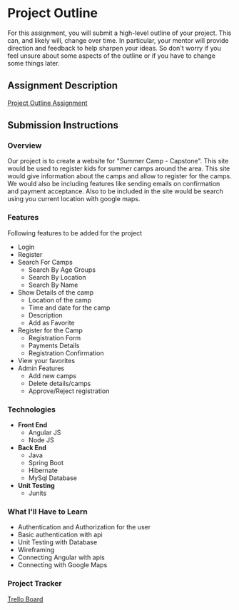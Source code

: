 # Project Outline
For this assignment, you will submit a high-level outline of your project. This can, and likely will, change over time. In particular, your mentor will provide direction and feedback to help sharpen your ideas. So don't worry if you feel unsure about some aspects of the outline or if you have to change some things later.

## Assignment Description
[Project Outline Assignment](https://education.launchcode.org/liftoff/modules/assignments/project-outline)

## Submission Instructions

### Overview
Our project is to create a website for "Summer Camp - Capstone". This site would be used to register kids for summer camps around the area. This site would give information about the camps and allow to register for the camps. We would also be including features like sending emails on confirmation and payment acceptance. Also to be included in the site would be search using you current location with google maps.
### Features
Following features to be added for the project
* Login
* Register
* Search For Camps
  * Search By Age Groups
  * Search By Location
  * Search By Name
* Show Details of the camp
  * Location of the camp
  * Time and date for the camp
  * Description
  * Add as Favorite
* Register for the Camp
  * Registration Form
  * Payments Details
  * Registration Confirmation
* View your favorites
* Admin Features
  * Add new camps
  * Delete details/camps
  * Approve/Reject registration
### Technologies
* **Front End**
  * Angular JS
  * Node JS
* **Back End**
  * Java
  * Spring Boot
  * Hibernate
  * MySql Database
* **Unit Testing**
  * Junits
### What I'll Have to Learn
* Authentication and Authorization for the user
* Basic authentication with api
* Unit Testing with Database
* Wireframing
* Connecting Angular with apis
* Connecting with Google Maps
### Project Tracker
[Trello Board](https://trello.com/b/Hl3a79dm/lift-off-project)
